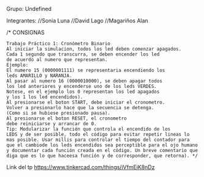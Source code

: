 Grupo: Undefined

Integrantes: //Sonia Luna //David Lago //Magariños Alan

/* CONSIGNAS

    Trabajo Práctico 1: Cronómetro Binario
    Al iniciar la simulacion, todos los led deben comenzar apagados.
    Cada 1 segundo que transcurra, se deben encender los led
    de acuerdo al numero que representan.
    Ejemplo:
    El numero 15 (0000001111) se representaria encendiendo los
    leds AMARILLO y NARANJA.
    Al pasar al numero 16 (0000010000), se deben apagar todos
    los led anteriores y encenderse uno de los leds VERDES.
    Notese, en el ejemplo los 0 representan los led apagados
    y los 1 los led encendidos).
    Al presionarse el boton START, debe iniciar el cronometro.
    Volver a presionarlo hace que la secuencia se detenga.
    (Como si se hubiese presionado pausa).
    Al presionarse el boton RESET, el cronometro
    debe reiniciarse y arrancar de 0.
    Tip: Modularizar la función que controla el encendido de los
    LEDS y de ser posible, todo el código para evitar repetir lineas lo mas posible. Usar millis para controlar el tiempo del contador para que el cambiode los leds encendidos sea perceptible para el ojo humano y documentar cada función creada en el código. Un breve comentario que diga que es lo que haceesa función y de corresponder, que retorna). */

Link del tp https://www.tinkercad.com/things/iVfmEiK8nDz
